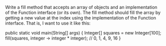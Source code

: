 Write a fill method that accepts an array of objects and an implementation of the Function interface (or its own).
The fill method should fill the array by getting a new value at the index using the implementation of the Function interface. That is, I want to use it like this:

public static void main(String[] args) {
Integer[] squares = new Integer[100];
fill(squares, integer -> integer * integer); // 0, 1, 4, 9, 16
}
